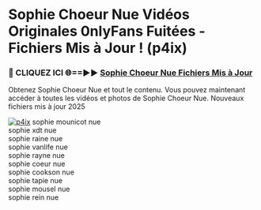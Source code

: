 # Sophie Choeur Nue Vidéos Originales 0nlyFans Fuitées - Fichiers Mis à Jour ! (p4ix)

<h3>🔴 CLIQUEZ ICI 🌐==►► <a href="https://tinyurl.com/2pmr4ezf" rel="nofollow">Sophie Choeur Nue Fichiers Mis à Jour</a></h3>

Obtenez Sophie Choeur Nue et tout le contenu. Vous pouvez maintenant accéder à toutes les vidéos et photos de Sophie Choeur Nue. Nouveaux fichiers mis à jour 2025

[![p4ix](https://i.imgur.com/6SNvagu.gif)](https://tinyurl.com/2pmr4ezf)
sophie mounicot nue<br>
sophie xdt nue<br>
sophie raine nue<br>
sophie vanlife nue<br>
sophie rayne nue<br>
sophie coeur nue<br>
sophie cookson nue<br>
sophie tapie nue<br>
sophie mousel nue<br>
sophie rein nue